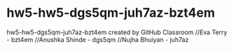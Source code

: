 # hw5-hw5-dgs5qm-juh7az-bzt4em
hw5-hw5-dgs5qm-juh7az-bzt4em created by GitHub Classroom
//Eva Terry - bzt4em
//Anushka Shinde - dgs5qm
//Nujha Bhuiyan -  juh7az
